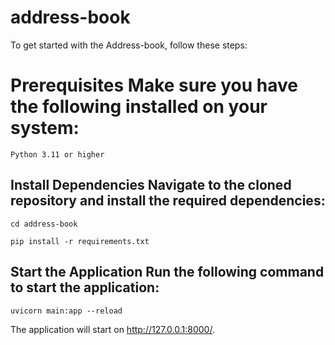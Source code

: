 # address-book

To get started with the Address-book, follow these steps:

# Prerequisites Make sure you have the following installed on your system:

    Python 3.11 or higher

## Install Dependencies Navigate to the cloned repository and install the required dependencies:
    cd address-book

    pip install -r requirements.txt

## Start the Application Run the following command to start the application:

    uvicorn main:app --reload

The application will start on http://127.0.0.1:8000/.